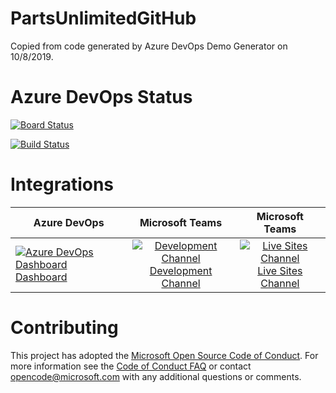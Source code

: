 # PartsUnlimitedGitHub
Copied from code generated by Azure DevOps Demo Generator on 10/8/2019. 

# Azure DevOps Status 

[![Board Status](https://dev.azure.com/daveburnisonms/9e115ed7-bf32-4a6f-b516-88552f9357de/c676d0f2-9739-40fa-ac88-ce0f72b910fc/_apis/work/boardbadge/edb6eb68-74ba-4820-9cba-c1d5d01100b8?columnOptions=1)](https://dev.azure.com/daveburnisonms/9e115ed7-bf32-4a6f-b516-88552f9357de/_boards/board/t/c676d0f2-9739-40fa-ac88-ce0f72b910fc/Microsoft.RequirementCategory/)

[![Build Status](https://dev.azure.com/daveburnisonms/PartsUnlimitedGitHub/_apis/build/status/PartsUnlimited?branchName=master)](https://dev.azure.com/daveburnisonms/PartsUnlimitedGitHub/_build/latest?definitionId=107&branchName=master)

# Integrations 

| Azure DevOps | Microsoft Teams| Microsoft Teams|
| ------------- |:-------------:|:-------------:|
| [![Azure DevOps Dashboard](https://github.com/DemoOrgGHECDaveBurnisonMS/PartsUnlimitedGitHub/blob/master/PartsUnlimited-aspnet45/src/PartsUnlimitedWebsite/Images/azure_devops_dashboard_icon.png)<br/>Dashboard](https://dev.azure.com/daveburnisonms/PartsUnlimitedGitHub/_dashboards/dashboard/87f6046f-c8c2-489a-92e3-ddd6b6c77b4a) | [![Development Channel](https://github.com/DemoOrgGHECDaveBurnisonMS/PartsUnlimitedGitHub/blob/master/PartsUnlimited-aspnet45/src/PartsUnlimitedWebsite/Images/microsoft_teams_icon.png)<br/>Development Channel](https://teams.microsoft.com/l/channel/19%3acd0a49906ee845b59a897487856d64cb%40thread.skype/Development?groupId=971733b3-de09-48f1-857d-001b1e77f2ae&tenantId=72f988bf-86f1-41af-91ab-2d7cd011db47)  | [![Live Sites Channel](https://github.com/DemoOrgGHECDaveBurnisonMS/PartsUnlimitedGitHub/blob/master/PartsUnlimited-aspnet45/src/PartsUnlimitedWebsite/Images/microsoft_teams_icon.png)<br/>Live Sites Channel](https://teams.microsoft.com/l/channel/19%3a1f82b444f78745d7b0424cce642d7677%40thread.skype/Live%2520Sites?groupId=971733b3-de09-48f1-857d-001b1e77f2ae&tenantId=72f988bf-86f1-41af-91ab-2d7cd011db47) |

# Contributing
This project has adopted the [Microsoft Open Source Code of Conduct](https://opensource.microsoft.com/codeofconduct/). For more information see the [Code of Conduct FAQ](https://opensource.microsoft.com/codeofconduct/faq/) or contact [opencode@microsoft.com](mailto:opencode@microsoft.com) with any additional questions or comments.
